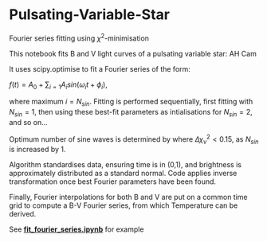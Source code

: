 # Pulsating-Variable-Star
Fourier series fitting using $\chi^2$-minimisation

This notebook fits B and V light curves of a pulsating variable star: AH Cam

It uses scipy.optimise to fit a Fourier series of the form:

$f(t) = A_0 + \sum_{i=1} A_i sin(\omega_i t + \phi_i)$,

where maximum $i=N_{sin}$. Fitting is performed sequentially, first fitting with $N_{sin}=1$, then using these best-fit parameters as intialisations for $N_{sin}=2$, and so on... 

Optimum number of sine waves is determined by where $\Delta \chi^2_{\nu}<0.15$, as $N_{sin}$ is increased by 1.

Algorithm standardises data, ensuring time is in (0,1), and brightness is approximately distributed as a standard normal. Code applies inverse transformation once best Fourier parameters have been found.

Finally, Fourier interpolations for both B and V are put on a common time grid to compute a B-V Fourier series, from which Temperature can be derived.

See [**fit_fourier_series.ipynb**](https://github.com/sam-m-ward/Pulsating-Variable-Star/blob/main/fit_fourier_series.ipynb) for example
